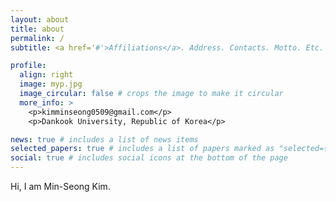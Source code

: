 ```yaml
---
layout: about
title: about
permalink: /
subtitle: <a href='#'>Affiliations</a>. Address. Contacts. Motto. Etc.

profile:
  align: right
  image: myp.jpg
  image_circular: false # crops the image to make it circular
  more_info: >
    <p>kimminseong0509@gmail.com</p>
    <p>Dankook University, Republic of Korea</p>

news: true # includes a list of news items
selected_papers: true # includes a list of papers marked as "selected={true}"
social: true # includes social icons at the bottom of the page
---
```


Hi, I am Min-Seong Kim.
